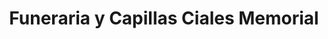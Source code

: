---
title: "Funeraria y Capillas Ciales Memorial"
url: /ciales/funeraria-y-capillas-ciales-memorial/
shop: funeral directors
---